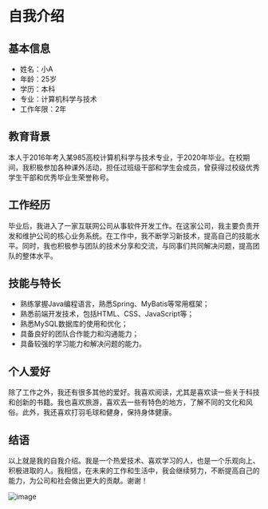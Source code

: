 # 自我介绍

## 基本信息

- 姓名：小A
- 年龄：25岁
- 学历：本科
- 专业：计算机科学与技术
- 工作年限：2年

## 教育背景

本人于2016年考入某985高校计算机科学与技术专业，于2020年毕业。在校期间，我积极参加各种课外活动，担任过班级干部和学生会成员，曾获得过校级优秀学生干部和优秀毕业生荣誉称号。

## 工作经历

毕业后，我进入了一家互联网公司从事软件开发工作。在这家公司，我主要负责开发和维护公司的核心业务系统。在工作中，我不断学习新技术，提高自己的技能水平。同时，我也积极参与团队的技术分享和交流，与同事们共同解决问题，提高团队的整体水平。

## 技能与特长

- 熟练掌握Java编程语言，熟悉Spring、MyBatis等常用框架；
- 熟悉前端开发技术，包括HTML、CSS、JavaScript等；
- 熟悉MySQL数据库的使用和优化；
- 具备良好的团队合作能力和沟通能力；
- 具备较强的学习能力和解决问题的能力。

## 个人爱好

除了工作之外，我还有很多其他的爱好。我喜欢阅读，尤其是喜欢读一些关于科技和创新的书籍。我也喜欢旅游，喜欢去一些有特色的地方，了解不同的文化和风俗。此外，我还喜欢打羽毛球和健身，保持身体健康。

## 结语

以上就是我的自我介绍。我是一个热爱技术、喜欢学习的人，也是一个乐观向上、积极进取的人。我相信，在未来的工作和生活中，我会继续努力，不断提高自己的能力，为公司和社会做出更大的贡献。谢谢！


![image](https://img-blog.csdn.net/20180530163412909?watermark/2/text/aHR0cHM6Ly9ibG9nLmNzZG4ubmV0L3N0YXRpYy5wbmc=/font/5a6L5L2T/fontsize/400/fill/I0JBQkFCMA==/dissolve/70/q/80)